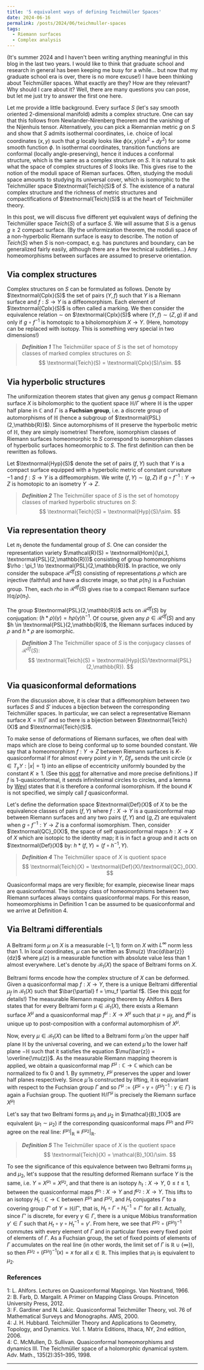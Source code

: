 ```yaml
---
title: '5 equivalent ways of defining Teichmüller Spaces'
date: 2024-06-16
permalink: /posts/2024/06/teichmuller-spaces
tags:
  - Riemann surfaces
  - Complex analysis
---
```


(It's summer 2024 and I haven't been writing anything meaningful in this blog in the last two years. I would like to think that graduate school and research in general has been keeping me busy for a while... but now that my graduate school era is over, there is no more excuse!) I have been thinking about Teichmüller spaces. What exactly are they? How are they relevant? Why should I care about it? Well, there are many questions you can pose, but let me just try to answer the first one here.

Let me provide a little background. Every surface $S$ (let's say smooth oriented $2$-dimensional manifold) admits a complex structure. One can say that this follows from Newlander-Nirenberg theorem and the vanishing of the Nijenhuis tensor. Alternatively, you can pick a Riemannian metric $g$ on $S$ and show that $S$ admits isothermal coordinates, i.e. choice of local coordinates $(x,y)$ such that $g$ locally looks like $\phi(x,y) (dx^2+dy^2)$ for some smooth function $\phi$. In isothermal coordinates, transition functions are conformal (locally angle-preserving), hence it induces a conformal structure, which is the same as a complex structure on $S$. It is natural to ask what the space of complex structures of $S$ looks like. This gives rise to the notion of the moduli space of Rieman surfaces. Often, studying the moduli space amounts to studying its universal cover, which is isomorphic to the Teichmüller space $\textnormal{Teich}(S)$ of $S$. The existence of a natural complex structure and the richness of metric structures and compactifications of $\textnormal{Teich}(S)$ is at the heart of Teichmüller theory.

In this post, we will discuss five different yet equivalent ways of defining the Teichmüller space $Teich(S)$ of a surface $S$. We will assume that $S$ is a genus $g \geq 2$ compact surface. (By the uniformization theorem, the moduli space of a non-hyperbolic Riemann surface is easy to describe. The notion of $Teich(S)$ when $S$ is non-compact, e.g. has punctures and boundary, can be generalized fairly easily, although there are a few technical subtleties...) Any homeomorphisms between surfaces are assumed to preserve orientation.

## Via complex structures

Complex structures on $S$ can be formulated as follows. Denote by $\textnormal{Cplx}(S)$ the set of pairs $(Y,f)$ such that $Y$ is a Riemann surface and $f:S \to Y$ is a diffeomorphism.  Each element of $\textnormal{Cplx}(S)$ is often called a marking. We then consider the equivalence relation $\sim$ on $\textnormal{Cplx}(S)$ where $(Y,f) \sim (Z,g)$ if and only if $g \circ f^{-1}$ is homotopic to a biholomorphism $X \to Y$. (Here, homotopy can be replaced with isotopy. This is something very special in two dimensions!)

> **_Definition 1_** The Teichmüller space of $S$ is the set of homotopy classes of marked complex structures on $S$:
$$
\textnormal{Teich}(S) = \textnormal{Cplx}(S)/\sim.
$$

## Via hyperbolic structures

The uniformization theorem states that given any genus $g$ compact Riemann surface $X$ is biholomorphic to the quotient space $\mathbb{H}/\Gamma$ where $\mathbb{H}$ is the upper half plane in $\mathbb{C}$ and $\Gamma$ is a **Fuchsian group**, i.e. a discrete group of automorphisms of $\mathbb{H}$ (hence a subgroup of $\textnormal{PSL}(2,\mathbb{R})$). Since automorphisms of $\mathbb{H}$ preserve the hyperbolic metric of $\mathbb{H}$, they are simply isometries! Therefore, isomorphism classes of Riemann surfaces homeomorphic to $S$ correspond to isomorphism classes of hyperbolic surfaces homeomorphic to $S$. The first definition can then be rewritten as follows.

Let $\textnormal{Hyp}(S)$ denote the set of pairs $(f,Y)$ such that $Y$ is a compact surface equipped with a hyperbolic metric of constant curvature $-1$ and $f:S \to Y$ is a diffeomorphism. We write $(f,Y) \sim (g,Z)$ if $g \circ f^{-1}:Y \to Z$ is homotopic to an isometry $Y \to Z$.

> **_Definition 2_** The Teichmüller space of $S$ is the set of homotopy classes of marked hyperbolic structures on $S$:
$$
\textnormal{Teich}(S) = \textnormal{Hyp}(S)/\sim.
$$

## Via representation theory

Let $\pi_1$ denote the fundamental group of $S$. One can consider the representation variety $\mathcal{R}(S) = \textnormal{Hom}(\pi_1, \textnormal{PSL}(2,\mathbb{R}))$ consisting of group homomorphisms $\rho : \pi_1 \to \textnormal{PSL}(2,\mathbb{R})$. In practice, we only consider the subspace $\mathcal{R}^{df}(S)$ consisting of representations $\rho$ which are injective (faithful) and have a discrete image, so that $\rho(\pi_1)$ is a Fuchsian group. Then, each $rho$ in $\mathcal{R}^{df}(S)$ gives rise to a compact Riemann surface $\mathbb{Hq}/\rho(\pi_1)$.

The group $\textnormal{PSL}(2,\mathbb{R})$ acts on $\mathcal{R}^{df}(S)$ by conjugation: $(h * \rho)(\gamma) = h \rho(\gamma) h^{-1}$. Of course, given any $\rho \in \mathcal{R}^{df}(S)$ and any $h \in \textnormal{PSL}(2,\mathbb{R})$, the Riemann surfaces induced by $\rho$ and $h*\rho$ are isomorphic.

> **_Definition 3_** The Teichmüller space of $S$ is the conjugacy classes of $\mathcal{R}^{df}(S)$:
$$
\textnormal{Teich}(S) = \textnormal{Hyp}(S)/\textnormal{PSL}(2,\mathbb{R}).
$$

## Via quasiconformal deformations

From the discussion above, it is clear that a diffeomorphism between two surfaces $S$ and $S'$ induces a bijection between the corresponding Teichmüller spaces. In particular, we can select a representative Riemann surface $X = \mathbb{H}/\Gamma$ and so there is a bijection between $\textnormal{Teich}(X)$ and $\textnormal{Teich}(S)$.

To make sense of deformations of Riemann surfaces, we often deal with maps which are close to being conformal up to some bounded constant. We say that a homeomorphism $f: Y \to Z$ between Riemann surfaces is $K$-quasiconformal if for almost every point $y$ in $Y$, $Df_y$ sends the unit circle $\{x \in T_y Y : |x|=1\}$ into an ellipse of eccentricity uniformly bounded by the constant $K\geq 1$. (See this [post](/post/2020/08/quasiconformal) for alternative and more precise definitions.) If $f$ is $1$-quasiconformal, it sends infinitesimal circles to circles, and a lemma by [Weyl](/posts/2020/09/extremal-length) states that it is therefore a conformal isomorphism. If the bound $K$ is not specified, we simply call $f$ quasiconformal.

Let's define the deformation space $\textnormal{Def}(X)$ of $X$ to be the equivalence classes of pairs $(f,Y)$ where $f: X \to Y$ is a quasiconformal map between Riemann surfaces and any two pairs $(f,Y)$ and $(g,Z)$ are equivalent when $g\circ f^{-1} : Y \to Z$ is a conformal isomorphism. Then, consider $\textnormal{QC}_0(X)$, the space of self quasiconformal maps $h: X \to X$ of $X$ which are isotopic to the identity map; it is in fact a group and it acts on $\textnormal{Def}(X)$ by: $h * (f,Y) = (f \circ h^{-1}, Y)$.

> **_Definition 4_** The Teichmüller space of $X$ is quotient space
$$
\textnormal{Teich}(X) = \textnormal{Def}(X)/\textnormal{QC}_0(X).
$$

Quasiconformal maps are very flexible; for example, piecewise linear maps are quasiconformal. The isotopy class of homeomorphisms between two Riemann surfaces always contains quasiconformal maps. For this reason, homeomorphisms in Definition 1 can be assumed to be quasiconformal and we arrive at Definition 4.

## Via Beltrami differentials

A Beltrami form $\mu$ on $X$ is a measurable $(-1,1)$ form on $X$ with $L^\infty$ norm less than $1$. In local coordinates, $\mu$ can be written as $\mu(z) \frac{d\bar{z}}{dz}$ where $\mu(z)$ is a measurable function with absolute value less than $1$ almost everywhere. Let's denote by $\mathcal{B}_1(X)$ the space of Beltrami forms on $X$.

Beltrami forms encode how the complex structure of $X$ can be deformed. Given a quasiconformal map $f: X \to Y$, there is a unique Beltrami differential $\mu_f$ in $\mathcal{B}_1(X)$ such that $\bar{\partial} f = \mu_f \partial f$. (See this [post](/posts/2020/11/mrmt) for details!) The measurable Riemann mapping theorem by Ahlfors & Bers states that for every Beltrami form $\mu \in \mathcal{B}_1(X)$, there exists a Riemann surface $X^\mu$ and a quasiconformal map $f^{\mu}: X \to X^\mu$ such that $\mu = \mu_f$, and $f^\mu$ is unique up to post-composition with a conformal automorphism of $X^\mu$.

Now, every $\mu \in \mathcal{B}_1(X)$ can be lifted to a Beltrami form $\hat{\mu}$ on the upper half plane $\mathbb{H}$ by the universal covering, and we can extend $\hat{\mu}$ to the lower half plane $-\mathbb{H}$ such that it satisfies the equation $\mu(\bar{z}) = \overline{\mu(z)}$. As the measurable Riemann mapping theorem is applied, we obtain a quasiconformal map $F^{\mu}: \mathbb{C} \to \mathbb{C}$ which can be normalized to fix $0$ and $1$. By symmetry, $F^{\mu}$ preserves the upper and lower half planes respectively. Since $\hat{\mu}$ is constructed by lifting, it is equivariant with respect to the Fuchsian group $\Gamma$ and so $\Gamma^{\mu} := \{ F^\mu \circ \gamma \circ (F^\mu)^{-1} \: : \: \gamma \in \Gamma\}$ is again a Fuchsian group. The quotient $\mathbb{H}/\Gamma^{\mu}$ is precisely the Riemann surface $X^{\mu}$!

Let's say that two Beltrami forms $\mu_1$ and $\mu_2$ in $\mathcal}{B}_1(X)$ are equivalent ($\mu_1 \sim \mu_2$) if the corresponding quasiconformal maps $F^{\mu_1}$ and $F^{\mu_2}$ agree on the real line: $F^{\mu_1}|_{\mathbb{R}} \equiv F^{\mu_2}|_{\mathbb{R}}$.

> **_Definition 5_** The Teichmüller space of $X$ is the quotient space
$$
\textnormal{Teich}(X) = \mathcal{B}_1(X)/\sim.
$$

To see the significance of this equivalence between two Beltrami forms $\mu_1$ and $\mu_2$, let's suppose that the resulting deformed Riemann surface $Y$ is the same, i.e. $Y = X^{\mu_1} = X^{\mu_2}$, and that there is an isotopy $h_t: X\to Y$, $0\leq t \leq 1$, between the quasiconformal maps $f^{\mu_1}: X \to Y$ and $f^{\mu_2}: X \to Y$. This lifts to an isotopy $H_t : \mathbb{C} \to \mathbb{C}$ between $F^{\mu_1}$ and $F^{\mu_2}$, and $H_t$ conjugates $\Gamma$ to a covering group $\Gamma'$ of $Y=\mathbb{H}/\Gamma'$, that is, $H_t \circ \Gamma \circ H_t^{-1} = \Gamma'$ for all $t$. Actually, since $\Gamma'$ is discrete, for every $\gamma \in \Gamma$, there is a unique Möbius transformation $\gamma' \in \Gamma$ such that $H_t \circ \gamma \circ H_t^{-1} = \gamma'$. From here, we see that $F^{\mu_2} \circ (F^{\mu_1})^{-1}$ commutes with every element of $\Gamma$ and in particular fixes every fixed point of elements of $\Gamma$. As a Fuchsian group, the set of fixed points of elements of $\Gamma$ accumulates on the real line (in other words, the limit set of $\Gamma$ is $\mathbb{R} \cup \{\infty\}$), so then $F^{\mu_2} \circ (F^{\mu_1})^{-1}(x) = x$ for all $x \in \mathbb{R}$. This implies that $\mu_1$ is equivalent to $\mu_2$.

### References
<a name="fn1">1</a>: L. Ahlfors. Lectures on Quasiconformal Mappings. Van Nostrand, 1966.   
<a name="fn2">2</a>: B. Farb, D. Margalit. A Primer on Mapping Class Groups. Princeton University Press, 2012.   
<a name="fn2">3</a>: F. Gardiner and N. Lakic. Quasiconformal Teichmüller Theory, vol. 76 of Mathematical Surveys and Monographs. AMS, 2000.   
<a name="fn2">4</a>: J. H. Hubbard. Teichmüller Theory and Applications to Geometry, Topology, and Dynamics. Vol. 1. Matrix Editions, Ithaca, NY, 2nd edition, 2006.  
<a name="fn3">4</a>: C. McMullen, D. Sullivan. Quasiconformal homeomorphisms and dynamics III. The Teichmüller space of a holomorphic dynamical system. Adv. Math., 135(2):351–395, 1998.   

------

